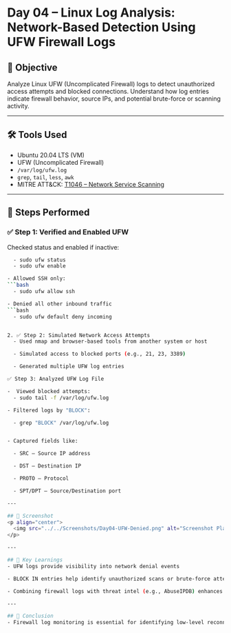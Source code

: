 # Day 04 – Linux Log Analysis: Network-Based Detection Using UFW Firewall Logs

## 📌 Objective

Analyze Linux UFW (Uncomplicated Firewall) logs to detect unauthorized access attempts and blocked connections. Understand how log entries indicate firewall behavior, source IPs, and potential brute-force or scanning activity.

---

## 🛠️ Tools Used

- Ubuntu 20.04 LTS (VM)
- UFW (Uncomplicated Firewall)
- `/var/log/ufw.log`
- `grep`, `tail`, `less`, `awk`
- MITRE ATT&CK: [T1046 – Network Service Scanning](https://attack.mitre.org/techniques/T1046/)

---

## 🧪 Steps Performed

### ✅ Step 1: Verified and Enabled UFW

Checked status and enabled if inactive:
```bash
  - sudo ufw status
  - sudo ufw enable

- Allowed SSH only:
```bash
  - sudo ufw allow ssh

- Denied all other inbound traffic
```bash
  - sudo ufw default deny incoming


2. ✅ Step 2: Simulated Network Access Attempts
  - Used nmap and browser-based tools from another system or host

  - Simulated access to blocked ports (e.g., 21, 23, 3389)

  - Generated multiple UFW log entries

✅ Step 3: Analyzed UFW Log File

-  Viewed blocked attempts:
  - sudo tail -f /var/log/ufw.log

- Filtered logs by "BLOCK":

  - grep "BLOCK" /var/log/ufw.log


- Captured fields like:

  - SRC – Source IP address

  - DST – Destination IP

  - PROTO – Protocol

  - SPT/DPT – Source/Destination port

---

## 📸 Screenshot
<p align="center">
  <img src="../../Screenshots/Day04-UFW-Denied.png" alt="Screenshot Placeholder" width="600">
</p>

---

## 🧠 Key Learnings
- UFW logs provide visibility into network denial events

- BLOCK IN entries help identify unauthorized scans or brute-force attempts

- Combining firewall logs with threat intel (e.g., AbuseIPDB) enhances incident context

---

## 🎯 Conclusion
- Firewall log monitoring is essential for identifying low-level reconnaissance and intrusion attempts. UFW provides accessible, log-rich alerts that serve as an early detection layer in SOC investigations.
